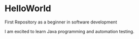 # HelloWorld
First Repository as a beginner in software development

I am excited to learn Java programming and automation testing. 
